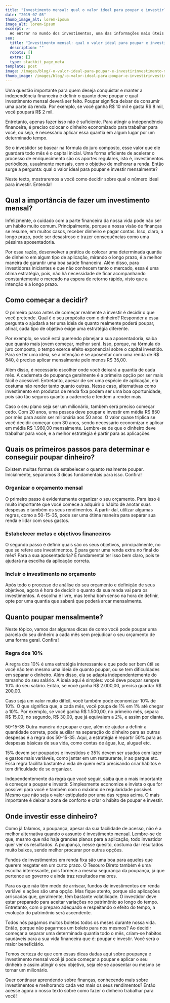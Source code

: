```yaml
---
title: "Investimento mensal: qual o valor ideal para poupar e investir?"
date: "2019-07-05"
thumb_image_alt: lorem-ipsum
image_alt: lorem-ipsum
excerpt: >-
  Ao entrar no mundo dos investimentos, uma das informações mais úteis para começar a aplicar é saber o seu perfil. Isto porque esse dado funciona como uma espécie de norte para entender sua tolerância a riscos e também quais são as melhores aplicações para os seus objetivos.
seo:
  title: "Investimento mensal: qual o valor ideal para poupar e investir?"
  description: ""
  robots: []
  extra: []
  type: stackbit_page_meta
template: post
image: /images/blog/-o-valor-ideal-para-poupar-e-investirinvestimento-mensal-qual.jpg
thumb_image: /images/blog/-o-valor-ideal-para-poupar-e-investirinvestimento-mensal-qual.jpg
---
```


Uma questão importante para quem deseja conquistar e manter a independência financeira é definir o quanto deve poupar e qual investimento mensal deverá ser feito. Poupar significa deixar de consumir uma parte da renda. Por exemplo, se você ganha R$ 10 mil e gasta R$ 8 mil, você poupará R$ 2 mil.

Entretanto, apenas fazer isso não é suficiente. Para atingir a independência financeira, é preciso colocar o dinheiro economizado para trabalhar para você, ou seja, é necessário aplicar essa quantia em algum lugar por um determinado tempo.

Se o investidor se basear na fórmula do juro composto, esse valor que ele guardará todo mês é o capital inicial. Uma forma eficiente de acelerar o processo de enriquecimento são os aportes regulares, isto é, investimentos periódicos, usualmente mensais, com o objetivo de melhorar a renda. Então surge a pergunta: qual o valor ideal para poupar e investir mensalmente?

Neste texto, mostraremos a você como decidir sobre qual o número ideal para investir. Entenda!

## Qual a importância de fazer um investimento mensal?

Infelizmente, o cuidado com a parte financeira da nossa vida pode não ser um hábito muito comum. Principalmente, porque a nossa visão de finanças se resume, em muitos casos, receber dinheiro e pagar contas. Isso, claro, a longo prazo, pode ser desastroso e trazer consequências como uma péssima aposentadoria.

Por essa razão, desenvolver a prática de colocar uma determinada quantia de dinheiro em algum tipo de aplicação, mirando o longo prazo, é a melhor maneira de garantir uma boa saúde financeira. Além disso, para investidores iniciantes e que não conhecem tanto o mercado, essa é uma ótima estratégia, pois, não há necessidade de ficar acompanhando constantemente o mercado na espera de retorno rápido, visto que a intenção é a longo prazo.

## Como começar a decidir?

O primeiro passo antes de começar realmente a investir é decidir o que você pretende. Qual é o seu propósito com o dinheiro? Responder a essa pergunta o ajudará a ter uma ideia de quanto realmente poderá poupar, afinal, cada tipo de objetivo exige uma estratégia diferente.

Por exemplo, se você está querendo planejar a sua aposentadoria, saiba que quanto mais jovem começar, melhor será. Isso, porque, na fórmula do juro composto, o tempo exerce efeito exponencial sobre o capital investido. Para se ter uma ideia, se a intenção é se aposentar com uma renda de R$ 840, é preciso aplicar mensalmente pelo menos R$ 35,00.

Além disso, é necessário escolher onde você deixará a quantia de cada mês. A caderneta de poupança geralmente é a primeira opção por ser mais fácil e acessível. Entretanto, apesar de ser uma espécie de aplicação, ela costuma não render tanto quanto outras. Nesse caso, alternativas como investimento em produtos de renda fixa podem ser uma boa oportunidade, pois são tão seguros quanto a caderneta e tendem a render mais.

Caso o seu plano seja ser um milionário, também será preciso começar cedo. Com 20 anos, uma pessoa deve poupar e investir em média R$ 850 por mês para assim ser milionária aos 50 anos. O valor quase triplica se você decidir começar com 30 anos, sendo necessário economizar e aplicar em média R$ 1.960,00 mensalmente. Lembre-se de que o dinheiro deve trabalhar para você, e a melhor estratégia é partir para as aplicações.

## Quais os primeiros passos para determinar e conseguir poupar dinheiro?

Existem muitas formas de estabelecer o quanto realmente poupar. Inicialmente, separamos 3 dicas fundamentais para isso. Confira!

### Organizar o orçamento mensal

O primeiro passo é evidentemente organizar o seu orçamento. Para isso é muito importante que você comece a adquirir o hábito de anotar suas despesas e também os seus rendimentos. A partir daí, utilizar algumas regras, como a 50-15-35, pode ser uma ótima maneira para separar sua renda e lidar com seus gastos.

### Estabelecer metas e objetivos financeiros

O segundo passo é definir quais são os seus objetivos, principalmente, no que se refere aos investimentos. É para gerar uma renda extra no final do mês? Para a sua aposentadoria? É fundamental ter isso bem claro, pois te ajudará na escolha da aplicação correta.

### Incluir o investimento no orçamento

Após todo o processo de análise do seu orçamento e definição de seus objetivos, agora é hora de decidir o quanto da sua renda vai para os investimentos. A escolha é livre, mas tenha bom senso na hora de definir, opte por uma quantia que saberá que poderá arcar mensalmente.

## Quanto poupar mensalmente?

Neste tópico, vamos dar algumas dicas de como você pode poupar uma parcela do seu dinheiro a cada mês sem prejudicar o seu orçamento de uma forma geral. Confira!

### Regra dos 10%

A regra dos 10% é uma estratégia interessante e que pode ser bem útil se você não tem mesmo uma ideia de quanto poupar, ou se tem dificuldades em separar o dinheiro. Além disso, ela se adapta independentemente do tamanho do seu salário. A ideia aqui é simples: você deve poupar sempre 10% do seu salário. Então, se você ganha R$ 2.000,00, precisa guardar R$ 200,00.

Caso seja um valor muito difícil, você também pode economizar 10% de 10%. O que significa que, a cada mês, você poupa de 1% em 1% até chegar a 10%. Por exemplo, se você ganha R$ 1.500,00, no primeiro mês, separa R$ 15,00; no segundo, R$ 30,00, que já equivalem a 2%, e assim por diante.

50-15-35
Outra maneira de poupar e que, além de ajudar a definir a quantidade correta, pode auxiliar na separação do dinheiro para as outras despesas é a regra dos 50-15-35. Aqui, a estratégia é repartir 50% para as despesas básicas de sua vida, como contas de água, luz, aluguel etc.

15% devem ser poupados e investidos e 35% devem ser usados com lazer e gastos mais variáveis, como jantar em um restaurante, ir ao parque etc. Essa regra facilita bastante a vida de quem está precisando criar hábitos e tem dificuldade de se organizar.

Independentemente da regra que você seguir, saiba que o mais importante é começar a poupar e investir. Simplesmente economize e invista o que for possível para você e também com o máximo de regularidade possível. Mesmo que não seja o valor estipulado por uma das regras acima. O mais importante é deixar a zona de conforto e criar o hábito de poupar e investir.

## Onde investir esse dinheiro?

Como já falamos, a poupança, apesar da sua facilidade de acesso, não é a melhor alternativa quando o assunto é investimento mensal. Lembre-se de que, mesmo que não haja grandes planos para a aplicação, todo investidor quer ver os resultados. A poupança, nesse quesito, costuma dar resultados muito baixos, sendo melhor procurar por outras opções.

Fundos de investimentos em renda fixa são uma boa para aqueles que querem resgatar em um curto prazo. O Tesouro Direto também é uma escolha interessante, pois fornece a mesma segurança da poupança, já que pertence ao governo e ainda traz resultados maiores.

Para os que não têm medo de arriscar, fundos de investimentos em renda variável e ações são uma opção. Mas fique atento, porque são aplicações arriscadas que, geralmente, têm bastante volatilidade. O investidor deve estar preparado para aceitar variações no patrimônio ao longo do tempo. Entretanto, com o preparo adequado e respeitando o efeito do tempo, a evolução do patrimônio será ascendente.

Todos nós pagamos muitos boletos todos os meses durante nossa vida. Então, porque não pagarmos um boleto para nós mesmos? Ao decidir começar a separar uma determinada quantia todo o mês, criam-se hábitos saudáveis para a sua vida financeira que é: poupar e investir. Você será o maior beneficiário.

Temos certeza de que com essas dicas dadas aqui sobre poupança e investimento mensal você já pode começar a poupar e aplicar o seu dinheiro e assim atingir o seu objetivo, seja ele se aposentar ou mesmo se tornar um milionário.

Quer continuar aprendendo sobre finanças, conhecendo mais sobre investimentos e melhorando cada vez mais os seus rendimentos? Então acesse agora o nosso texto sobre como fazer o dinheiro trabalhar para você!
